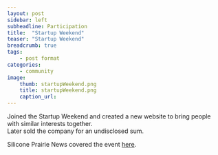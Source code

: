 ```yaml
---
layout: post
sidebar: left
subheadline: Participation
title:  "Startup Weekend"
teaser: "Startup Weekend"
breadcrumb: true
tags:
    - post format
categories:
    - community
image:
    thumb: startupWeekend.png
    title: startupWeekend.png
    caption_url:
---
```

Joined the Startup Weekend and created a new website to bring people with similar interests together.  
Later sold the company for an undisclosed sum. 

Silicone Prairie News covered the event <a href='https://siliconprairienews.com/2012/03/the-final-fifteen-projects-from-startup-weekend-des-moines/' target='new'>here</a>.


